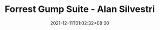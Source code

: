 ---
title: "Forrest Gump Suite - Alan Silvestri"
date: 2021-12-11T01:02:32+08:00
slug: 

artist: "Alan Silvestri"
song: "Forrest Gump Suite"
songUrl: "https://cdn.jsdelivr.net/gh/lzxqaq/jsdelivr@master/music/Alan_Silvestri_Forrest_Gump_Suite2.mp3"
songCover: "https://cdn.jsdelivr.net/gh/lzxqaq/jsdelivr@master/image/George_Davidson_Mariage_D_Amour.jpg"

---